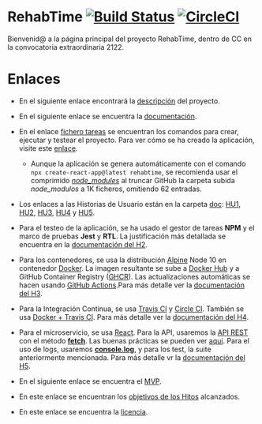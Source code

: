 


# RehabTime [![Build Status](https://app.travis-ci.com/e89835/RehabTime.svg?branch=main)](https://app.travis-ci.com/e89835/RehabTime) [![CircleCI](https://dl.circleci.com/status-badge/img/gh/e89835/RehabTime/tree/main.svg?style=svg)](https://dl.circleci.com/status-badge/redirect/gh/e89835/RehabTime/tree/main)
Bienvenid@ a la página principal del proyecto RehabTime, dentro de CC en la convocatoria extraordinaria 2122.

# Enlaces
- En el siguiente enlace encontrará la [descripción](https://github.com/e89835/RehabTime/blob/main/doc/Description.md) del proyecto.

- En el siguiente enlace se encuentra la [documentación](https://github.com/e89835/RehabTime/blob/main/doc/Documentation.md).

- En el enlace [fichero tareas](https://github.com/e89835/RehabTime/blob/main/doc/fichero_tareas) se encuentran los comandos para crear, ejecutar y testear el proyecto. Para ver cómo se ha creado la aplicación, visite este [enlace](https://github.com/e89835/RehabTime/blob/main/doc/Documentation.md#rehabtime---creaci%C3%B3n-aplicaci%C3%B3n).
    - Aunque la aplicación se genera automáticamente con el comando `npx create-react-app@latest rehabtime`, se recomienda usar el comprimido _[node_modules](https://mega.nz/file/fB0RGJQS#ZzmttG0TOHFAYv974PQNn0Th6_Jio4NAm6h2oOQNAR4)_ al truncar GitHub la carpeta subida _node_modulos_ a 1K ficheros, omitiendo 62 entradas.

- Los enlaces a las Historias de Usuario están en la carpeta [doc](https://github.com/e89835/RehabTime/blob/main/doc/): [HU1](https://github.com/e89835/RehabTime/blob/main/doc/US1.md), [HU2](https://github.com/e89835/RehabTime/blob/main/doc/US2.md), [HU3](https://github.com/e89835/RehabTime/blob/main/doc/US3.md), [HU4](https://github.com/e89835/RehabTime/blob/main/doc/US4.md) y [HU5](https://github.com/e89835/RehabTime/blob/main/doc/US5.md).

- Para el testeo de la aplicación, se ha usado el gestor de tareas **NPM** y el marco de pruebas **Jest** y **RTL**. La justificación más detallada se encuentra en la [documentación del H2](https://github.com/e89835/RehabTime/blob/main/doc/Documentation.md#rehabtime---hito-2).

- Para los contenedores, se usa la distribución [Alpine](https://hub.docker.com/_/alpine) Node 10 en contenedor [Docker](https://docs.docker.com/get-started/overview/). La imagen resultante se sube a [Docker Hub](https://hub.docker.com/) y a GitHub Container Registry ([GHCR](https://github.com/features/packages)). Las actualizaciones automáticas se hacen usando [GitHub Actions](https://github.com/e89835/RehabTime/blob/main/doc/Documentation.md#automatic-updates).Para más detalle ver la [documentación del H3](https://github.com/e89835/RehabTime/blob/main/doc/Documentation.md#rehabtime---hito-3).

- Para la Integración Continua, se usa [Travis CI](https://app.travis-ci.com/github/e89835/RehabTime) y [Circle CI](https://app.circleci.com/pipelines/github/e89835/RehabTime). También se usa [Docker + Travis CI](https://github.com/e89835/RehabTime/blob/main/doc/Documentation.md#docker--travis-ci). Para más detalle ver la [documentación del H4](https://github.com/e89835/RehabTime/blob/main/doc/Documentation.md#rehabtime---hito-4).

- Para el microservicio, se usa [React](https://en.reactjs.org/). Para la API, usaremos la [API REST](https://github.com/e89835/RehabTime/blob/main/doc/Documentation.md#api-rest) con el método [**fetch**](https://github.com/e89835/RehabTime/blob/main/doc/Documentation.md#api-fetch). Las buenas prácticas se pueden ver [aquí](https://github.com/e89835/RehabTime/blob/main/doc/Documentation.md#buenas-pr%C3%A1cticas). Para el uso de logs, usaremos [**console.log**](https://github.com/e89835/RehabTime/blob/main/doc/Documentation.md#logs), y para los test, la suite anteriormente mencionada. Para más detalle vr la [documentación del H5](https://github.com/e89835/RehabTime/blob/main/doc/Documentation.md#rehabtime---hito-5).

- En el siguiente enlace se encuentra el [MVP](https://github.com/e89835/RehabTime/blob/main/doc/MVP.md).

- En este enlace se encuentran los [objetivos de los Hitos](https://github.com/e89835/RehabTime/blob/main/doc/Objectives.md) alcanzados. 

- En este enlace se encuentra la [licencia](https://github.com/e89835/RehabTime/blob/main/LICENSE).


